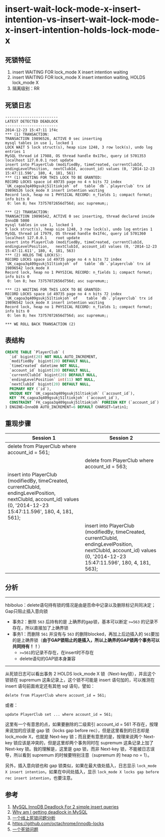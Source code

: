 insert-wait-lock-mode-x-insert-intention-vs-insert-wait-lock-mode-x-insert-intention-holds-lock-mode-x
===

## 死锁特征

1. insert WAITING FOR lock_mode X insert intention waiting
2. insert WAITING FOR lock_mode X insert intention waiting, HOLDS lock_mode X
3. 隔离级别：RR

## 死锁日志

```
------------------------
LATEST DETECTED DEADLOCK
------------------------
2014-12-23 15:47:11 1f4c
*** (1) TRANSACTION:
TRANSACTION 19896526, ACTIVE 0 sec inserting
mysql tables in use 1, locked 1
LOCK WAIT 5 lock struct(s), heap size 1248, 3 row lock(s), undo log entries 1
MySQL thread id 17988, OS thread handle 0x17bc, query id 5701353 localhost 127.0.0.1 root update
insert into PlayerClub (modifiedBy, timeCreated, currentClubId, endingLevelPosition,  nextClubId, account_id) values (0, '2014-12-23 15:47:11.596', 180, 4, 181, 561)
*** (1) WAITING FOR THIS LOCK TO BE GRANTED:
RECORD LOCKS space id 49735 page no 4 n bits 72 index `UK_cagoa3q409gsukj51ltiokjoh` of   table `db`.`playerclub` trx id 19896526 lock_mode X insert intention waiting
Record lock, heap no 1 PHYSICAL RECORD: n_fields 1; compact format; info bits 0
 0: len 8; hex 73757072656d756d; asc supremum;;

*** (2) TRANSACTION:
TRANSACTION 19896542, ACTIVE 0 sec inserting, thread declared inside InnoDB 5000
mysql tables in use 1, locked 1
5 lock struct(s), heap size 1248, 3 row lock(s), undo log entries 1
MySQL thread id 17979, OS thread handle 0x1f4c, query id 5701360 localhost 127.0.0.1    root update
insert into PlayerClub (modifiedBy, timeCreated, currentClubId, endingLevelPosition,   nextClubId, account_id) values (0, '2014-12-23 15:47:11.611', 180, 4, 181, 563)
*** (2) HOLDS THE LOCK(S):
RECORD LOCKS space id 49735 page no 4 n bits 72 index `UK_cagoa3q409gsukj51ltiokjoh` of   table `db`.`playerclub` trx id 19896542 lock_mode X
Record lock, heap no 1 PHYSICAL RECORD: n_fields 1; compact format; info bits 0
 0: len 8; hex 73757072656d756d; asc supremum;;

*** (2) WAITING FOR THIS LOCK TO BE GRANTED:
RECORD LOCKS space id 49735 page no 4 n bits 72 index `UK_cagoa3q409gsukj51ltiokjoh` of    table `db`.`playerclub` trx id 19896542 lock_mode X insert intention waiting
Record lock, heap no 1 PHYSICAL RECORD: n_fields 1; compact format; info bits 0
 0: len 8; hex 73757072656d756d; asc supremum;;

*** WE ROLL BACK TRANSACTION (2)
```

## 表结构

```sql
CREATE TABLE `PlayerClub` (
  `id` bigint(20) NOT NULL AUTO_INCREMENT,
  `modifiedBy` bigint(20) DEFAULT NULL,
  `timeCreated` datetime NOT NULL,
  `account_id` bigint(20) DEFAULT NULL,
  `currentClubId` bigint(20) DEFAULT NULL,
  `endingLevelPosition` int(11) NOT NULL,
  `nextClubId` bigint(20) DEFAULT NULL,
  PRIMARY KEY (`id`),
  UNIQUE KEY `UK_cagoa3q409gsukj51ltiokjoh` (`account_id`),
  KEY `FK_cagoa3q409gsukj51ltiokjoh` (`account_id`),
  CONSTRAINT `FK_cagoa3q409gsukj51ltiokjoh` FOREIGN KEY (`account_id`) REFERENCES   `PlayerAccount` (`id`)
) ENGINE=InnoDB AUTO_INCREMENT=6 DEFAULT CHARSET=latin1;
```

## 重现步骤

| Session 1 | Session 2 |
| --- | --- |
| delete from PlayerClub where account_id = 561; |  |
|  | delete from PlayerClub where account_id = 563; |
| insert into PlayerClub (modifiedBy, timeCreated, currentClubId, endingLevelPosition,  nextClubId, account_id) values (0, '2014-12-23 15:47:11.596', 180, 4, 181, 561); |  |
|  | insert into PlayerClub (modifiedBy, timeCreated, currentClubId, endingLevelPosition,  nextClubId, account_id) values (0, '2014-12-23 15:47:11.596', 180, 4, 181, 563); |

## 分析
---
hbiboluo：delete语句持有锁的情况是由是否命中记录以及删除标记共同决定；Gap只阻止插入意向锁
- 事务2：删除 `563` 后持有的是 上确界的gap锁，基本可以断定 `>=563` 的记录不存在，所以直接加了上确界锁
- 事务1：而删除 `561` 并没有与 `563` 的删除blocked，再加上后边插入的 `561`要加的是上确界锁（**由于GAP锁阻止的是插入，所以上确界的GAP锁两个事务可以共同持有！！**）
  - `>=561`的记录不存在，在insert时不存在
  - delete语句的GAP锁本身兼容
---
从死锁日志可以看出事务 2 HOLDS lock_mode X 锁（Next-key锁），并且这个锁锁在 supremum 这条记录上，这个锁不可能是 insert 语句加的，可以推测在 insert 语句前面肯定还有其他 sql 语句，譬如：

```
delete from PlayerClub where account_id = 561;
```

或者：

```
update PlayerClub set ... where account_id = 561;
```

这里有一个有意思的点，如果要删除的二级索引 account_id = 561 不存在，按理来说加的应该是 gap 锁（locks gap before rec），但是这里看到的日志却是 lock_mode X，也就是 Next-key 锁；而且更有意思的是，按理来说两个 Next-key 锁应该是冲突的，但是这里却两个事务同时在 supremum 这条记录上加了 Next-key 锁。我的理解是，这里是 gap 锁，而非 Next-key 锁，不能被日志误导，所以看到 supremum 的时候要特别注意（supremum 的 heap no = 1）。

另外，插入意向锁也和 gap 锁类似，如果在最大值处插入，日志显示 `lock_mode X insert intention`，如果在中间处插入，显示 `lock_mode X locks gap before rec insert intention`，也要注意。

## 参考

1. [MySQL InnoDB Deadlock For 2 simple insert queries](https://dba.stackexchange.com/questions/86878/mysql-innodb-deadlock-for-2-simple-insert-queries)
2. [Why am I getting deadlock in MySQL](https://stackoverflow.com/questions/23615641/why-am-i-getting-deadlock-in-mysql)
3. [一个线上死锁问题分析](http://mysqllover.com/?p=437)
4. https://github.com/octachrome/innodb-locks
5. [一个死锁问题](http://xiaobaoqiu.github.io/blog/2016/07/22/%5B%3F%5D-ge-si-suo-wen-ti/)
